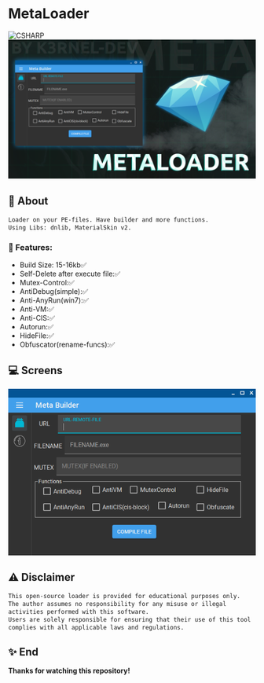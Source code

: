 # MetaLoader
![CSHARP](https://img.shields.io/badge/Language-CSHARP-aqua?style=for-the-badge&logo=CS)
![](banner.png)

## 📑 About
```
Loader on your PE-files. Have builder and more functions.
Using Libs: dnlib, MaterialSkin v2.
```
### 💾 Features:
 * Build Size: 15-16kb✅
 * Self-Delete after execute file:✅
 * Mutex-Control:✅
 * AntiDebug(simple):✅
 * Anti-AnyRun(win7):✅
 * Anti-VM:✅
 * Anti-CIS:✅
 * Autorun:✅
 * HideFile:✅
 * Obfuscator(rename-funcs):✅

## 💻 Screens
<p float="left">
  <img alt="screen" width="700" src="review.png">
</p> 

## ⚠️ Disclaimer
```
This open-source loader is provided for educational purposes only. 
The author assumes no responsibility for any misuse or illegal activities performed with this software.
Users are solely responsible for ensuring that their use of this tool complies with all applicable laws and regulations.
```

## ✨ End
<strong>Thanks for watching this repository!</strong>